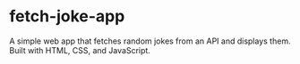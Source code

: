 # fetch-joke-app
A simple web app that fetches random jokes from an API and displays them. Built with HTML, CSS, and JavaScript.
